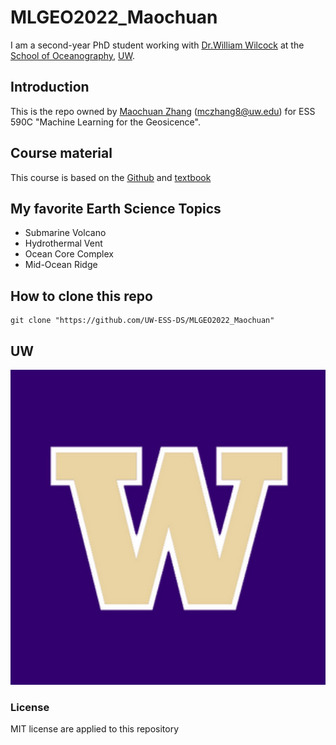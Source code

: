# MLGEO2022_Maochuan
I am a second-year PhD student working with [Dr.William Wilcock](https://faculty.washington.edu/wilcock/) at the [School of Oceanography](https://www.ocean.washington.edu/), [UW](https://www.washington.edu/).

## Introduction
This is the repo owned by [Maochuan Zhang](https://www.ocean.washington.edu/home/Maochuan_Zhang) (mczhang8@uw.edu) for ESS 590C "Machine Learning for the Geosicence". 

## Course material
This course is based on the [Github](https://github.com/UW-ESS-DS/MLGeo-Autumn22) and [textbook](https://geo-smart.github.io/curriculum-book/about_this_book/about_this_book.html)

## My favorite Earth Science Topics
- Submarine Volcano
- Hydrothermal Vent
- Ocean Core Complex
- Mid-Ocean Ridge

## How to clone this repo
```
git clone "https://github.com/UW-ESS-DS/MLGEO2022_Maochuan"
```

## UW
![Logo](/uw.jpeg)

### License
MIT license are applied to this repository
